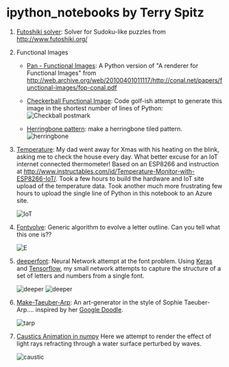 # ipython_notebooks by Terry Spitz

1. [Futoshiki solver](http://nbviewer.jupyter.org/github/terryspitz/ipython_notebooks/blob/master/Futoshiki.ipynb): Solver for Sudoku-like puzzles from http://www.futoshiki.org/ 

2. Functional Images
  
    * [Pan - Functional Images](http://nbviewer.jupyter.org/github/terryspitz/ipython_notebooks/blob/master//Pan%20-%20Functional%20Images.ipynb): A Python version of "A renderer for Functional Images" from  http://web.archive.org/web/20100401011117/http://conal.net/papers/functional-images/fop-conal.pdf 

    * [Checkerball Functional Image](http://nbviewer.jupyter.org/github/terryspitz/ipython_notebooks/blob/master/Checkerball%20Functional%20Image.ipynb): Code golf-ish attempt to generate this image in the shortest number of lines of Python:  
    ![Checkball postmark](checkerBall%20postmark.jpg)

    * [Herringbone pattern](http://nbviewer.jupyter.org/github/terryspitz/ipython_notebooks/blob/master/Herringbone.ipynb): make a herringbone tiled pattern.  
    ![herringbone](herringbone.png)

4. [Temperature](http://nbviewer.jupyter.org/github/terryspitz/ipython_notebooks/blob/master/Temperature.ipynb): My dad went away for Xmas with his heating on the blink, asking me to check the house every day.  What better excuse for an IoT internet connected thermometer!  Based on an ESP8266 and instruction at http://www.instructables.com/id/Temperature-Monitor-with-ESP8266-IoT/.  Took a few hours to build the hardware and IoT site upload of the temperature data.  Took another much more frustrating few hours to upload the single line of Python in this notebook to an Azure site.  

    ![IoT](IoT.jpg)

5. <a name="fontvolve"></a>[Fontvolve](http://nbviewer.jupyter.org/github/terryspitz/ipython_notebooks/blob/master/fontvolve.ipynb): Generic algorithm to evolve a letter outline.  Can you tell what this one is??  

    ![E](fontvolve/fontE.png)

6. <a name="deeperfont"></a>[deeperfont](http://nbviewer.jupyter.org/github/terryspitz/ipython_notebooks/blob/master/deeperfont.ipynb): Neural Network attempt at the font problem.  Using [Keras](https://keras.io/) and [Tensorflow](https://www.tensorflow.org/), my small network attempts to capture the structure of a set of letters and numbers from a single font.  

    ![deeper](deeper/deep1.png)
    ![deeper](deeper/deep100.png)

7. [Make-Taeuber-Arp](http://nbviewer.jupyter.org/github/terryspitz/ipython_notebooks/blob/master/Make-Taeuber-Arp.ipynb): An art-generator in the style of Sophie Taeuber-Arp.... inspired by her [Google Doodle](https://www.google.com/doodles/sophie-taeuber-arps-127th-birthday).

    ![tarp](tarp/tarp8.png)

8. [Caustics Animation in numpy](http://nbviewer.jupyter.org/github/terryspitz/ipython_notebooks/blob/master/Caustic%20Animation.ipynb) Here we attempt to render the effect of light rays refracting through a water surface perturbed by waves.

    ![caustic](caustic.png)
  
